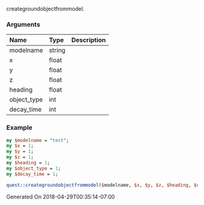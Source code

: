 creategroundobjectfrommodel.
### Arguments
**Name**|**Type**|**Description**
:---|:---|:---
modelname|string|
x|float|
y|float|
z|float|
heading|float|
object_type|int|
decay_time|int|

### Example

```perl
my $modelname = "test";
my $x = 1;
my $y = 1;
my $z = 1;
my $heading = 1;
my $object_type = 1;
my $decay_time = 1;

quest::creategroundobjectfrommodel($modelname, $x, $y, $z, $heading, $object_type, $decay_time); # Returns void
```


Generated On 2018-04-29T00:35:14-07:00